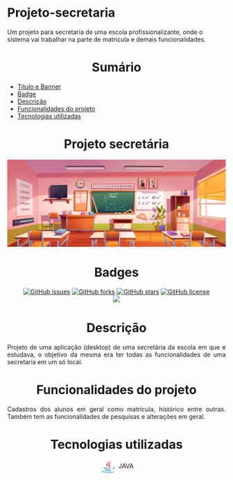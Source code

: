 # Projeto-secretaria
Um projeto para secretaria de uma escola profissionalizante, onde o sistema vai trabalhar na parte de matricula e demais funcionalidades.

<h1 align="center">Sumário</h1>

- [Titulo e Banner](#titulo)
- [Badge](#badge)
- [Descrição](#descricao)
- [Funcionalidades do projeto](#funcionalidades)
- [Tecnologias utilizadas](#tecnologias)

##

<!--AQUI COMEÇA O README-->
<h1 align="center" id="titulo">Projeto secretária</h1>

<img src="https://github.com/Aldacelio/Projeto-secretaria/blob/master/src/Imagem/banner" width="1300px">

<h1 align="center" id="badge">Badges</h1>

<div align="center">
<a href="https://github.com/Aldacelio/Pokedex/issues"><img alt="GitHub issues" src="https://img.shields.io/github/issues/Aldacelio/Projeto-secretaria"></a>
<a href="https://github.com/Aldacelio/Pokedex/network"><img alt="GitHub forks" src="https://img.shields.io/github/forks/Aldacelio/Projeto-secretaria"></a>
<a href="https://github.com/Aldacelio/Pokedex/stargazers"><img alt="GitHub stars" src="https://img.shields.io/github/stars/Aldacelio/Projeto-secretaria"></a>
<a href="https://github.com/Aldacelio/Pokedex"><img alt="GitHub license" src="https://img.shields.io/github/license/Aldacelio/Projeto-secretaria"></a>
</div>

<div align="center">
<img src="https://img.shields.io/badge/STATUS-CONCLUIDO-green">
</div>

<h1 align="center" id="descricao">Descrição</h1>

<p align="justify" width="10px">Projeto de uma aplicação (desktop) de uma secretária da escola em que e estudava, o objetivo da mesma era ter todas as funcionalidades
 de uma secretaria em um só local.</p>

<h1 align="center" id="funcionalidades">Funcionalidades do projeto</h1>

<p align="justify">Cadastros dos alunos em geral como matrícula, histórico entre outras. Também tem as funcionalidades de pesquisas e alterações em geral.</p>

<div align="center">
<!--<img src="" width="600px" height="400px">-->
</div>

<h1 align="center" id="tecnologias">Tecnologias utilizadas</h1>

<p align="center"><img align="center" height="30" width="40" src="https://raw.githubusercontent.com/devicons/devicon/master/icons/java/java-original.svg"> JAVA</p>

##
